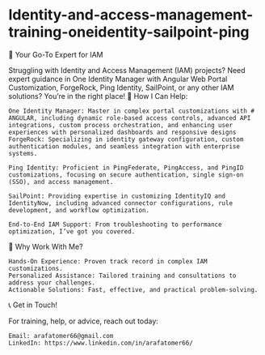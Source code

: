 # Identity-and-access-management-training-oneidentity-sailpoint-ping

🚀 Your Go-To Expert for IAM 

Struggling with Identity and Access Management (IAM) projects? Need expert guidance in One Identity Manager with Angular Web Portal Customization, ForgeRock, Ping Identity, SailPoint, or any other IAM solutions? You’re in the right place!
🎯 How I Can Help:

    One Identity Manager: Master in complex portal customizations with # ANGULAR, including dynamic role-based access controls, advanced API integrations, custom process orchestration, and enhancing user experiences with personalized dashboards and responsive designs
    ForgeRock: Specializing in identity gateway configuration, custom authentication modules, and seamless integration with enterprise systems.
    
    Ping Identity: Proficient in PingFederate, PingAccess, and PingID customizations, focusing on secure authentication, single sign-on (SSO), and access management.
    
    SailPoint: Providing expertise in customizing IdentityIQ and IdentityNow, including advanced connector configurations, rule development, and workflow optimization.
    
    End-to-End IAM Support: From troubleshooting to performance optimization, I’ve got you covered.

🌟 Why Work With Me?

    Hands-On Experience: Proven track record in complex IAM customizations.
    Personalized Assistance: Tailored training and consultations to address your challenges.
    Actionable Solutions: Fast, effective, and practical problem-solving.

📞 Get in Touch!

For training, help, or advice, reach out today:

    Email: arafatomer66@gmail.com
    LinkedIn: https://www.linkedin.com/in/arafatomer66/
